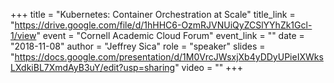 +++
title = "Kubernetes: Container Orchestration at Scale"
title_link = "https://drive.google.com/file/d/1hHHC6-OzmRJVNUiQyZCSlYYhZk1Gcl-1/view"
event = "Cornell Academic Cloud Forum"
event_link = ""
date = "2018-11-08"
author = "Jeffrey Sica"
role = "speaker"
slides = "https://docs.google.com/presentation/d/1M0VrcJWsxjXb4yDDyUPieIXWksLXdkiBL7XmdAyB3uY/edit?usp=sharing"
video = ""
+++
